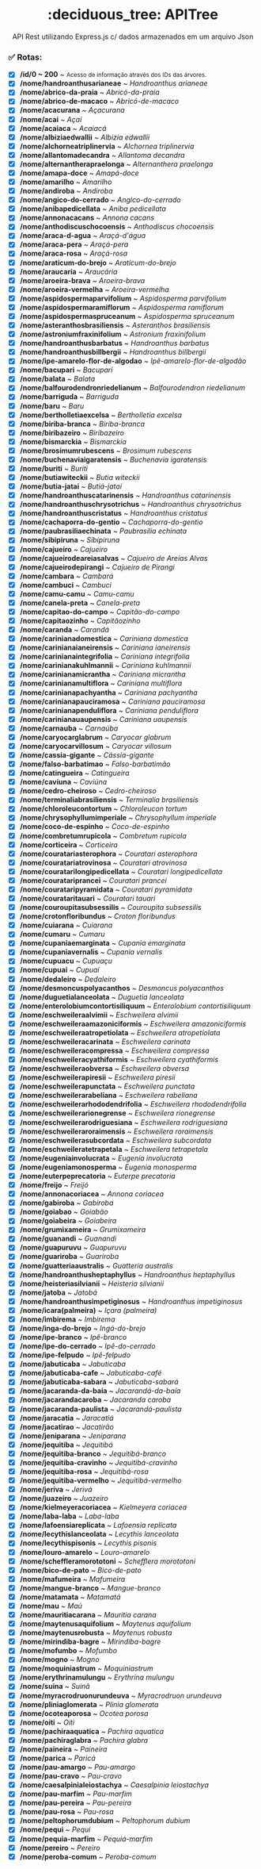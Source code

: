 <h1 align="center"> :deciduous_tree: APITree </h1>
<p align="center"> API Rest utilizando Express.js c/ dados armazenados em um arquivo Json </p>

### ✅ Rotas:
- [x] <b>/id/0 ~ 200</b> ~ <small> Acesso de informação através dos IDs das árvores. </small>
- [x] <b>/nome/handroanthusarianeae</b> ~ <i>Handroanthus arianeae</i>
- [x] <b>/nome/abrico-da-praia</b> ~ <i>Abricó-da-praia</i>
- [x] <b>/nome/abrico-de-macaco</b> ~ <i>Abricó-de-macaco</i>
- [x] <b>/nome/acacurana</b> ~ <i>Açacurana</i>
- [x] <b>/nome/acai</b> ~ <i>Açaí</i>
- [x] <b>/nome/acaiaca</b> ~ <i>Acaiacá</i>
- [x] <b>/nome/albiziaedwallii</b> ~ <i>Albizia edwallii</i>
- [x] <b>/nome/alchorneatriplinervia</b> ~ <i>Alchornea triplinervia</i>
- [x] <b>/nome/allantomadecandra</b> ~ <i>Allantoma decandra</i>
- [x] <b>/nome/alternantherapraelonga</b> ~ <i>Alternanthera praelonga</i>
- [x] <b>/nome/amapa-doce</b> ~ <i>Amapá-doce</i>
- [x] <b>/nome/amarilho</b> ~ <i>Amarilho</i>
- [x] <b>/nome/andiroba</b> ~ <i>Andiroba</i>
- [x] <b>/nome/angico-do-cerrado</b> ~ <i>Angico-do-cerrado</i>
- [x] <b>/nome/anibapedicellata</b> ~ <i>Aniba pedicellata</i>
- [x] <b>/nome/annonacacans</b> ~ <i>Annona cacans</i>
- [x] <b>/nome/anthodiscuschocoensis</b> ~ <i>Anthodiscus chocoensis</i>
- [x] <b>/nome/araca-d-agua</b> ~ <i>Araçá-d'água</i>
- [x] <b>/nome/araca-pera</b> ~ <i>Araçá-pera</i>
- [x] <b>/nome/araca-rosa</b> ~ <i>Araçá-rosa</i>
- [x] <b>/nome/araticum-do-brejo</b> ~ <i>Araticum-do-brejo</i>
- [x] <b>/nome/araucaria</b> ~ <i>Araucária</i>
- [x] <b>/nome/aroeira-brava</b> ~ <i>Aroeira-brava</i>
- [x] <b>/nome/aroeira-vermelha</b> ~ <i>Aroeira-vermelha</i>
- [x] <b>/nome/aspidospermaparvifolium</b> ~ <i>Aspidosperma parvifolium</i>
- [x] <b>/nome/aspidospermaramiflorum</b> ~ <i>Aspidosperma ramiflorum</i>
- [x] <b>/nome/aspidospermaspruceanum</b> ~ <i>Aspidosperma spruceanum</i>
- [x] <b>/nome/asteranthosbrasiliensis</b> ~ <i>Asteranthos brasiliensis</i>
- [x] <b>/nome/astroniumfraxinifolium</b> ~ <i>Astronium fraxinifolium</i>
- [x] <b>/nome/handroanthusbarbatus</b> ~ <i>Handroanthus barbatus</i>
- [x] <b>/nome/handroanthusbillbergii</b> ~ <i>Handroanthus billbergii</i>
- [x] <b>/nome/ipe-amarelo-flor-de-algodao</b> ~ <i>Ipê-amarelo-flor-de-algodão</i>
- [x] <b>/nome/bacupari</b> ~ <i>Bacupari</i>
- [x] <b>/nome/balata</b> ~ <i>Balata</i>
- [x] <b>/nome/balfourodendronriedelianum</b> ~ <i>Balfourodendron riedelianum</i>
- [x] <b>/nome/barriguda</b> ~ <i>Barriguda</i>
- [x] <b>/nome/baru</b> ~ <i>Baru</i>
- [x] <b>/nome/bertholletiaexcelsa</b> ~ <i>Bertholletia excelsa</i>
- [x] <b>/nome/biriba-branca</b> ~ <i>Biriba-branca</i>
- [x] <b>/nome/biribazeiro</b> ~ <i>Biribazeiro</i>
- [x] <b>/nome/bismarckia</b> ~ <i>Bismarckia</i>
- [x] <b>/nome/brosimumrubescens</b> ~ <i>Brosimum rubescens</i>
- [x] <b>/nome/buchenaviaigaratensis</b> ~ <i>Buchenavia igaratensis</i>
- [x] <b>/nome/buriti</b> ~ <i>Buriti</i>
- [x] <b>/nome/butiawiteckii</b> ~ <i>Butia witeckii</i>
- [x] <b>/nome/butia-jatai</b> ~ <i>Butiá-jataí</i>
- [x] <b>/nome/handroanthuscatarinensis</b> ~ <i>Handroanthus catarinensis</i>
- [x] <b>/nome/handroanthuschrysotrichus</b> ~ <i>Handroanthus chrysotrichus</i>
- [x] <b>/nome/handroanthuscristatus</b> ~ <i>Handroanthus cristatus</i>
- [x] <b>/nome/cachaporra-do-gentio</b> ~ <i>Cachaporra-do-gentio</i>
- [x] <b>/nome/paubrasiliaechinata</b> ~ <i>Paubrasilia echinata</i>
- [x] <b>/nome/sibipiruna</b> ~ <i>Sibipiruna</i>
- [x] <b>/nome/cajueiro</b> ~ <i>Cajueiro</i>
- [x] <b>/nome/cajueirodeareiasalvas</b> ~ <i>Cajueiro de Areias Alvas</i>
- [x] <b>/nome/cajueirodepirangi</b> ~ <i>Cajueiro de Pirangi</i>
- [x] <b>/nome/cambara</b> ~ <i>Cambará</i>
- [x] <b>/nome/cambuci</b> ~ <i>Cambuci</i>
- [x] <b>/nome/camu-camu</b> ~ <i>Camu-camu</i>
- [x] <b>/nome/canela-preta</b> ~ <i>Canela-preta</i>
- [x] <b>/nome/capitao-do-campo</b> ~ <i>Capitão-do-campo</i>
- [x] <b>/nome/capitaozinho</b> ~ <i>Capitãozinho</i>
- [x] <b>/nome/caranda</b> ~ <i>Carandá</i>
- [x] <b>/nome/carinianadomestica</b> ~ <i>Cariniana domestica</i>
- [x] <b>/nome/carinianaianeirensis</b> ~ <i>Cariniana ianeirensis</i>
- [x] <b>/nome/carinianaintegrifolia</b> ~ <i>Cariniana integrifolia</i>
- [x] <b>/nome/carinianakuhlmannii</b> ~ <i>Cariniana kuhlmannii</i>
- [x] <b>/nome/carinianamicrantha</b> ~ <i>Cariniana micrantha</i>
- [x] <b>/nome/carinianamultiflora</b> ~ <i>Cariniana multiflora</i>
- [x] <b>/nome/carinianapachyantha</b> ~ <i>Cariniana pachyantha</i>
- [x] <b>/nome/carinianapauciramosa</b> ~ <i>Cariniana pauciramosa</i>
- [x] <b>/nome/carinianapenduliflora</b> ~ <i>Cariniana penduliflora</i>
- [x] <b>/nome/carinianauaupensis</b> ~ <i>Cariniana uaupensis</i>
- [x] <b>/nome/carnauba</b> ~ <i>Carnaúba</i>
- [x] <b>/nome/caryocarglabrum</b> ~ <i>Caryocar glabrum</i>
- [x] <b>/nome/caryocarvillosum</b> ~ <i>Caryocar villosum</i>
- [x] <b>/nome/cassia-gigante</b> ~ <i>Cássia-gigante</i>
- [x] <b>/nome/falso-barbatimao</b> ~ <i>Falso-barbatimão</i>
- [x] <b>/nome/catingueira</b> ~ <i>Catingueira</i>
- [x] <b>/nome/caviuna</b> ~ <i>Caviúna</i>
- [x] <b>/nome/cedro-cheiroso</b> ~ <i>Cedro-cheiroso</i>
- [x] <b>/nome/terminaliabrasiliensis</b> ~ <i>Terminalia brasiliensis</i>
- [x] <b>/nome/chloroleucontortum</b> ~ <i>Chloroleucon tortum</i>
- [x] <b>/nome/chrysophyllumimperiale</b> ~ <i>Chrysophyllum imperiale</i>
- [x] <b>/nome/coco-de-espinho</b> ~ <i>Coco-de-espinho</i>
- [x] <b>/nome/combretumrupicola</b> ~ <i>Combretum rupicola</i>
- [x] <b>/nome/corticeira</b> ~ <i>Corticeira</i>
- [x] <b>/nome/couratariasterophora</b> ~ <i>Couratari asterophora</i>
- [x] <b>/nome/couratariatrovinosa</b> ~ <i>Couratari atrovinosa</i>
- [x] <b>/nome/couratarilongipedicellata</b> ~ <i>Couratari longipedicellata</i>
- [x] <b>/nome/couratariprancei</b> ~ <i>Couratari prancei</i>
- [x] <b>/nome/courataripyramidata</b> ~ <i>Couratari pyramidata</i>
- [x] <b>/nome/courataritauari</b> ~ <i>Couratari tauari</i>
- [x] <b>/nome/couroupitasubsessilis</b> ~ <i>Couroupita subsessilis</i>
- [x] <b>/nome/crotonfloribundus</b> ~ <i>Croton floribundus</i>
- [x] <b>/nome/cuiarana</b> ~ <i>Cuiarana</i>
- [x] <b>/nome/cumaru</b> ~ <i>Cumaru</i>
- [x] <b>/nome/cupaniaemarginata</b> ~ <i>Cupania emarginata</i>
- [x] <b>/nome/cupaniavernalis</b> ~ <i>Cupania vernalis</i>
- [x] <b>/nome/cupuacu</b> ~ <i>Cupuaçu</i>
- [x] <b>/nome/cupuai</b> ~ <i>Cupuaí</i>
- [x] <b>/nome/dedaleiro</b> ~ <i>Dedaleiro</i>
- [x] <b>/nome/desmoncuspolyacanthos</b> ~ <i>Desmoncus polyacanthos</i>
- [x] <b>/nome/duguetialanceolata</b> ~ <i>Duguetia lanceolata</i>
- [x] <b>/nome/enterolobiumcontortisiliquum</b> ~ <i>Enterolobium contortisiliquum</i>
- [x] <b>/nome/eschweileraalvimii</b> ~ <i>Eschweilera alvimii</i>
- [x] <b>/nome/eschweileraamazoniciformis</b> ~ <i>Eschweilera amazoniciformis</i>
- [x] <b>/nome/eschweileraatropetiolata</b> ~ <i>Eschweilera atropetiolata</i>
- [x] <b>/nome/eschweileracarinata</b> ~ <i>Eschweilera carinata</i>
- [x] <b>/nome/eschweileracompressa</b> ~ <i>Eschweilera compressa</i>
- [x] <b>/nome/eschweileracyathiformis</b> ~ <i>Eschweilera cyathiformis</i>
- [x] <b>/nome/eschweileraobversa</b> ~ <i>Eschweilera obversa</i>
- [x] <b>/nome/eschweilerapiresii</b> ~ <i>Eschweilera piresii</i>
- [x] <b>/nome/eschweilerapunctata</b> ~ <i>Eschweilera punctata</i>
- [x] <b>/nome/eschweilerarabeliana</b> ~ <i>Eschweilera rabeliana</i>
- [x] <b>/nome/eschweilerarhododendrifolia</b> ~ <i>Eschweilera rhododendrifolia</i>
- [x] <b>/nome/eschweilerarionegrense</b> ~ <i>Eschweilera rionegrense</i>
- [x] <b>/nome/eschweilerarodriguesiana</b> ~ <i>Eschweilera rodriguesiana</i>
- [x] <b>/nome/eschweileraroraimensis</b> ~ <i>Eschweilera roraimensis</i>
- [x] <b>/nome/eschweilerasubcordata</b> ~ <i>Eschweilera subcordata</i>
- [x] <b>/nome/eschweileratetrapetala</b> ~ <i>Eschweilera tetrapetala</i>
- [x] <b>/nome/eugeniainvolucrata</b> ~ <i>Eugenia involucrata</i>
- [x] <b>/nome/eugeniamonosperma</b> ~ <i>Eugenia monosperma</i>
- [x] <b>/nome/euterpeprecatoria</b> ~ <i>Euterpe precatoria</i>
- [x] <b>/nome/freijo</b> ~ <i>Freijó</i>
- [x] <b>/nome/annonacoriacea</b> ~ <i>Annona coriacea</i>
- [x] <b>/nome/gabiroba</b> ~ <i>Gabiroba</i>
- [x] <b>/nome/goiabao</b> ~ <i>Goiabão</i>
- [x] <b>/nome/goiabeira</b> ~ <i>Goiabeira</i>
- [x] <b>/nome/grumixameira</b> ~ <i>Grumixameira</i>
- [x] <b>/nome/guanandi</b> ~ <i>Guanandi</i>
- [x] <b>/nome/guapuruvu</b> ~ <i>Guapuruvu</i>
- [x] <b>/nome/guariroba</b> ~ <i>Guariroba</i>
- [x] <b>/nome/guatteriaaustralis</b> ~ <i>Guatteria australis</i>
- [x] <b>/nome/handroanthusheptaphyllus</b> ~ <i>Handroanthus heptaphyllus</i>
- [x] <b>/nome/heisteriasilvianii</b> ~ <i>Heisteria silvianii</i>
- [x] <b>/nome/jatoba</b> ~ <i>Jatobá</i>
- [x] <b>/nome/handroanthusimpetiginosus</b> ~ <i>Handroanthus impetiginosus</i>
- [x] <b>/nome/icara(palmeira)</b> ~ <i>Içara (palmeira)</i>
- [x] <b>/nome/imbirema</b> ~ <i>Imbirema</i>
- [x] <b>/nome/inga-do-brejo</b> ~ <i>Ingá-do-brejo</i>
- [x] <b>/nome/ipe-branco</b> ~ <i>Ipê-branco</i>
- [x] <b>/nome/ipe-do-cerrado</b> ~ <i>Ipê-do-cerrado</i>
- [x] <b>/nome/ipe-felpudo</b> ~ <i>Ipê-felpudo</i>
- [x] <b>/nome/jabuticaba</b> ~ <i>Jabuticaba</i>
- [x] <b>/nome/jabuticaba-cafe</b> ~ <i>Jabuticaba-café</i>
- [x] <b>/nome/jabuticaba-sabara</b> ~ <i>Jabuticaba-sabará</i>
- [x] <b>/nome/jacaranda-da-baia</b> ~ <i>Jacarandá-da-baía</i>
- [x] <b>/nome/jacarandacaroba</b> ~ <i>Jacaranda caroba</i>
- [x] <b>/nome/jacaranda-paulista</b> ~ <i>Jacarandá-paulista</i>
- [x] <b>/nome/jaracatia</b> ~ <i>Jaracatiá</i>
- [x] <b>/nome/jacatirao</b> ~ <i>Jacatirão</i>
- [x] <b>/nome/jeniparana</b> ~ <i>Jeniparana</i>
- [x] <b>/nome/jequitiba</b> ~ <i>Jequitibá</i>
- [x] <b>/nome/jequitiba-branco</b> ~ <i>Jequitibá-branco</i>
- [x] <b>/nome/jequitiba-cravinho</b> ~ <i>Jequitibá-cravinho</i>
- [x] <b>/nome/jequitiba-rosa</b> ~ <i>Jequitibá-rosa</i>
- [x] <b>/nome/jequitiba-vermelho</b> ~ <i>Jequitibá-vermelho</i>
- [x] <b>/nome/jeriva</b> ~ <i>Jerivá</i>
- [x] <b>/nome/juazeiro</b> ~ <i>Juazeiro</i>
- [x] <b>/nome/kielmeyeracoriacea</b> ~ <i>Kielmeyera coriacea</i>
- [x] <b>/nome/laba-laba</b> ~ <i>Laba-laba</i>
- [x] <b>/nome/lafoensiareplicata</b> ~ <i>Lafoensia replicata</i>
- [x] <b>/nome/lecythislanceolata</b> ~ <i>Lecythis lanceolata</i>
- [x] <b>/nome/lecythispisonis</b> ~ <i>Lecythis pisonis</i>
- [x] <b>/nome/louro-amarelo</b> ~ <i>Louro-amarelo</i>
- [x] <b>/nome/scheffleramorototoni</b> ~ <i>Schefflera morototoni</i>
- [x] <b>/nome/bico-de-pato</b> ~ <i>Bico-de-pato</i>
- [x] <b>/nome/mafumeira</b> ~ <i>Mafumeira</i>
- [x] <b>/nome/mangue-branco</b> ~ <i>Mangue-branco</i>
- [x] <b>/nome/matamata</b> ~ <i>Matamatá</i>
- [x] <b>/nome/mau</b> ~ <i>Maú</i>
- [x] <b>/nome/mauritiacarana</b> ~ <i>Mauritia carana</i>
- [x] <b>/nome/maytenusaquifolium</b> ~ <i>Maytenus aquifolium</i>
- [x] <b>/nome/maytenusrobusta</b> ~ <i>Maytenus robusta</i>
- [x] <b>/nome/mirindiba-bagre</b> ~ <i>Mirindiba-bagre</i>
- [x] <b>/nome/mofumbo</b> ~ <i>Mofumbo</i>
- [x] <b>/nome/mogno</b> ~ <i>Mogno</i>
- [x] <b>/nome/moquiniastrum</b> ~ <i>Moquiniastrum</i>
- [x] <b>/nome/erythrinamulungu</b> ~ <i>Erythrina mulungu</i>
- [x] <b>/nome/suina</b> ~ <i>Suinã</i>
- [x] <b>/nome/myracrodruonurundeuva</b> ~ <i>Myracrodruon urundeuva</i>
- [x] <b>/nome/pliniaglomerata</b> ~ <i>Plinia glomerata</i>
- [x] <b>/nome/ocoteaporosa</b> ~ <i>Ocotea porosa</i>
- [x] <b>/nome/oiti</b> ~ <i>Oiti</i>
- [x] <b>/nome/pachiraaquatica</b> ~ <i>Pachira aquatica</i>
- [x] <b>/nome/pachiraglabra</b> ~ <i>Pachira glabra</i>
- [x] <b>/nome/paineira</b> ~ <i>Paineira</i>
- [x] <b>/nome/parica</b> ~ <i>Paricá</i>
- [x] <b>/nome/pau-amargo</b> ~ <i>Pau-amargo</i>
- [x] <b>/nome/pau-cravo</b> ~ <i>Pau-cravo</i>
- [x] <b>/nome/caesalpinialeiostachya</b> ~ <i>Caesalpinia leiostachya</i>
- [x] <b>/nome/pau-marfim</b> ~ <i>Pau-marfim</i>
- [x] <b>/nome/pau-pereira</b> ~ <i>Pau-pereira</i>
- [x] <b>/nome/pau-rosa</b> ~ <i>Pau-rosa</i>
- [x] <b>/nome/peltophorumdubium</b> ~ <i>Peltophorum dubium</i>
- [x] <b>/nome/pequi</b> ~ <i>Pequi</i>
- [x] <b>/nome/pequia-marfim</b> ~ <i>Pequiá-marfim</i>
- [x] <b>/nome/pereiro</b> ~ <i>Pereiro</i>
- [x] <b>/nome/peroba-comum</b> ~ <i>Peroba-comum</i>
